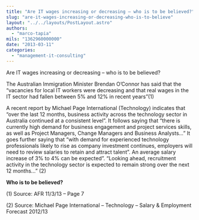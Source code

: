 ```yaml
---
title: "Are IT wages increasing or decreasing – who is to be believed?"
slug: "are-it-wages-increasing-or-decreasing-who-is-to-believe"
layout: "../../layouts/PostLayout.astro"
authors: 
  - "marco-tapia"
mils: "1362960000000"
date: "2013-03-11"
categories: 
  - "management-it-consulting"
---
```


Are IT wages increasing or decreasing – who is to be believed?

The Australian Immigration Minister Brendan O’Connor has said that the “vacancies for local IT workers were decreasing and that real wages in the IT sector had fallen between 5% and 12% in recent years”(1)

A recent report by Michael Page International (Technology) indicates that “over the last 12 months, business activity across the technology sector in Australia continued at a consistent level”. It follows saying that “there is currently high demand for business engagement and project services skills, as well as Project Managers, Change Managers and Business Analysts…” It goes further saying that “with demand for experienced technology professionals likely to rise as company investment continues, employers will need to review salaries to retain and attract talent”. An average salary increase of 3% to 4% can be expected”. “Looking ahead, recruitment activity in the technology sector is expected to remain strong over the next 12 months…” (2)

**Who is to be believed?**

(1) Source: AFR 11/3/13 – Page 7

(2) Source: Michael Page International – Technology – Salary & Employment Forecast 2012/13
